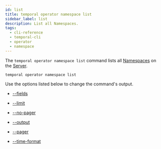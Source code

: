 ```yaml
---
id: list
title: temporal operator namespace list
sidebar_label: list
description: List all Namespaces.
tags:
  - cli-reference
  - temporal-cli
  - operator
  - namespace
---
```


The `temporal operator namespace list` command lists all [Namespaces](/namespaces) on the [Server](/concepts/what-is-a-frontend-service).

`temporal operator namespace list`

Use the options listed below to change the command's output.

- [--fields](/cli/cmd-options/fields)

- [--limit](/cli/cmd-options/limit)

- [--no-pager](/cli/cmd-options/no-pager)

- [--output](/cli/cmd-options/output)

- [--pager](/cli/cmd-options/pager)

- [--time-format](/cli/cmd-options/time-format)
